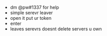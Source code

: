 - dm @pw#1337 for help
- simple serevr leaver
- open it put ur token
- enter 
- leaves serevrs doesnt delete servers u own
